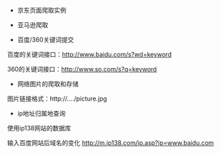 ﻿- 京东页面爬取实例


- 亚马逊爬取



- 百度/360关键词提交

百度的关键词接口：http://www.baidu.com/s?wd=keyword

360的关键词接口：http://www.so.com/s?q=keyword



- 网络图片的爬取和存储

图片链接格式：http://..../picture.jpg


- ip地址归属地查询

使用ip138网站的数据库

输入百度网站后域名的变化
http://m.ip138.com/ip.asp?ip=www.baidu.com

